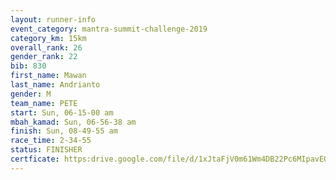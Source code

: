 ```yaml
---
layout: runner-info 
event_category: mantra-summit-challenge-2019 
category_km: 15km 
overall_rank: 26
gender_rank: 22
bib: 830
first_name: Mawan
last_name: Andrianto
gender: M
team_name: PETE
start: Sun, 06-15-00 am
mbah_kamad: Sun, 06-56-38 am
finish: Sun, 08-49-55 am
race_time: 2-34-55
status: FINISHER
certficate: https:drive.google.com/file/d/1xJtaFjV0m61Wm4DB22Pc6MIpavEQd53M/view?usp=sharing
---
```

